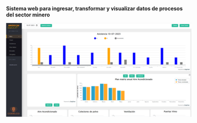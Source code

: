 **Sistema web para ingresar, transformar y visualizar datos de procesos del sector minero**

![Descripción de la imagen](./Imagenes_git/Panel.png)
    

